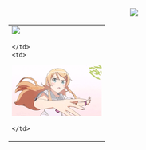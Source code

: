 <div align="center">
  <img src="https://readme-typing-svg.herokuapp.com?lines=Hey!+Nice+to+see+you.;Welcome+to+my+GitHub+profile!&center=true&width=500&height=50" />
</div>

<table>
  <tr>
    <td>

<!-- Most Used Languages 图 -->
<img src="https://github-readme-stats.vercel.app/api/top-langs/?username=Qimin-Shen&layout=compact&theme=radical" />

    </td>
    <td>

<!-- Kirino 动图 -->
<img src="./assets/kirino.gif" width="180"/>

    </td>
  </tr>
</table>

